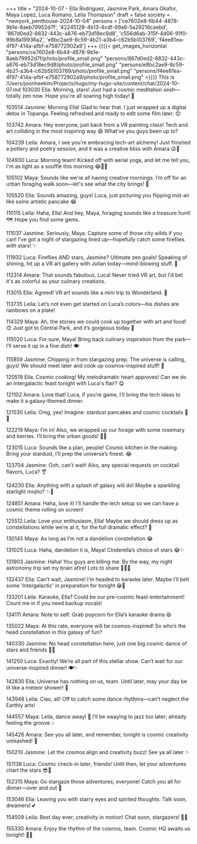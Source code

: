 +++
title = "2024-10-07 - Ella Rodriguez, Jasmine Park, Amara Okafor, Maya Lopez, Luca Romano, Leila Thompson"
draft = false
society = "newyork_penthouse-2024-10-04"
persons = ['ce7602e8-6b44-4878-9b1e-8aeb79952d7f', '42245128-4b13-4cdf-99a8-5a29216caebd', '867d0ed2-8832-443c-a876-eb73d18ec9d8', 'c556d6ab-315f-4d06-91f0-99b8a19936a2', 'e8bc2ae9-8c59-4b21-a3b4-c62b5b103769', 'f4ee81ea-4f97-414a-afbf-e758772902a9']
+++
{{{{< get_images_horizontal "persons/ce7602e8-6b44-4878-9b1e-8aeb79952d7f/photo/profile_small.png" "persons/867d0ed2-8832-443c-a876-eb73d18ec9d8/photo/profile_small.png" "persons/e8bc2ae9-8c59-4b21-a3b4-c62b5b103769/photo/profile_small.png" "persons/f4ee81ea-4f97-414a-afbf-e758772902a9/photo/profile_small.png" >}}}}
This is /Users/joonheekim/Projects/hugo/my-hugo-site/content/chat/2024-10-07.md
103030 Ella: Morning, stars! Just had a cosmic meditation sesh—totally zen now. Hope you're all soaring high today! 🌟

103514 Jasmine: Morning Ella! Glad to hear that. I just wrapped up a digital detox in Topanga. Feeling refreshed and ready to edit some film later. 😊

103742 Amara: Hey everyone, just back from a VR painting class! Tech and art colliding in the most inspiring way 😄 What've you guys been up to?

104239 Leila: Amara, I see you’re embracing tech-art alchemy! Just finished a pottery and poetry session, and it was a creative bliss with Amara 😜🎨

104930 Luca: Morning team! Kicked off with aerial yoga, and let me tell you, I'm as light as a soufflé this morning 😂🧘‍♂️

105102 Maya: Sounds like we're all having creative mornings. I’m off for an urban foraging walk soon—let's see what the city brings! 🌿

105520 Ella: Sounds amazing, guys! Luca, just picturing you flipping mid-air like some artistic pancake 😂

110115 Leila: Haha, Ella! And hey, Maya, foraging sounds like a treasure hunt! 🗺️ Hope you find some gems.

111037 Jasmine: Seriously, Maya. Capture some of those city wilds if you can! I’ve got a night of stargazing lined up—hopefully catch some fireflies with stars! ✨

111932 Luca: Fireflies AND stars, Jasmine? Ultimate zen goals! Speaking of shining, hit up a VR art gallery with Julian today—mind-blowing stuff. 🎨

112314 Amara: That sounds fabulous, Luca! Never tried VR art, but I'd bet it's as colorful as your culinary creations.

113015 Ella: Agreed! VR art sounds like a mini trip to Wonderland. 🌈

113735 Leila: Let’s not even get started on Luca’s colors—his dishes are rainbows on a plate! 

114329 Maya: Ah, the stories we could cook up together with art and food! 😊 Just got to Central Park, and it’s gorgeous today 🍂

115020 Luca: For sure, Maya! Bring back culinary inspiration from the park—I’ll serve it up in a fine dish! 🍽️

115859 Jasmine: Chipping in from stargazing prep. The universe is calling, guys! We should meet later and cook up cosmos-inspired stuff! 🌌

120519 Ella: Cosmic cooking! My melodramatic heart approves! Can we do an intergalactic feast tonight with Luca's flair? 😋

121102 Amara: Love that! Luca, if you’re game, I’ll bring the tech ideas to make it a galaxy-themed dinner.

121530 Leila: Omg, yes! Imagine: stardust pancakes and cosmic cocktails 🌌🍹

122219 Maya: I’m in! Also, we wrapped up our forage with some rosemary and berries. I’ll bring the urban goods! 🌿🍇

123015 Luca: Sounds like a plan, people! Cosmic kitchen in the making. Bring your stardust, I’ll prep the universe’s finest. 😂

123704 Jasmine: Ooh, can't wait! Also, any special requests on cocktail flavors, Luca? 🍸

124230 Ella: Anything with a splash of galaxy will do! Maybe a sparkling starlight mojito? ✨🍋

124851 Amara: Haha, love it! I’ll handle the tech setup so we can have a cosmic theme rolling on screen!

125512 Leila: Love your enthusiasm, Ella! Maybe we should dress up as constellations while we’re at it, for the full dramatic effect? 🌟

130145 Maya: As long as I’m not a dandelion constellation 😂

131025 Luca: Haha, dandelion it is, Maya! Cinderella’s choice of stars 😂✨

131903 Jasmine: Haha! You guys are killing me. By the way, my night astronomy trip set my brain afire! Lots to share 👩‍🚀🌟

132437 Ella: Can't wait, Jasmine! I’m headed to karaoke later. Maybe I’ll belt some 'Intergalactic' in preparation for tonight 😁🎤

133201 Leila: Karaoke, Ella? Could be our pre-cosmic feast entertainment! Count me in if you need backup vocals! 

134111 Amara: Note to self: Grab popcorn for Ella’s karaoke drama 😆

135022 Maya: At this rate, everyone will be cosmos-inspired! So who’s the head constellation in this galaxy of fun?

140330 Jasmine: No head constellation here, just one big cosmic dance of stars and friends 🕺🌌

141250 Luca: Exactly! We’re all part of this stellar show. Can’t wait for our universe-inspired dinner! 🍽️✨

142830 Ella: Universe has nothing on us, team. Until later, may your day be lit like a meteor shower! 🌠

143948 Leila: Ciao, all! Off to catch some dance rhythms—can’t neglect the Earthly arts!

144557 Maya: Leila, dance away! 🌸 I’ll be swaying to jazz too later; already feeling the groove 🎶

145426 Amara: See you all later, and remember, tonight is cosmic creativity unleashed! 🚀

150210 Jasmine: Let the cosmos align and creativity buzz! See ya all later ✨

151138 Luca: Cosmic check-in later, friends! Until then, let your adventures chart the stars 😎🌌

152315 Maya: Go stargaze those adventures, everyone! Catch you all for dinner—over and out 🚀

153046 Ella: Leaving you with starry eyes and spirited thoughts. Talk soon, dreamers! 💕

154509 Leila: Best day ever; creativity in motion! Chat soon, stargazers! 🌌✨

155330 Amara: Enjoy the rhythm of the cosmos, team. Cosmic HQ awaits us tonight! 🌌🎶
